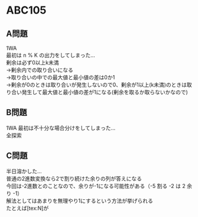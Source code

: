 # ABC105  
  
## A問題  
1WA  
最初は n % K の出力をしてしまった…  
剰余は必ず0以上k未満  
→剰余内での取り合いになる  
→取り合いの中での最大値と最小値の差は0か1  
→剰余が0のときは取り合いが発生しないので0、剰余が1以上(k未満)のときは取り合い発生して最大値と最小値の差が1になる(剰余を取るか取らないかなので)  
  
## B問題
1WA
最初は不十分な場合分けをしてしまった…  
全探索  
  
## C問題
半日溶かした…  
普通の2進数変換なら2で割り続けた余りの列が答えになる  
今回は-2進数とのことなので、余りが-1になる可能性がある（-5 割る -2 は 2 余り -1）  
解法としてはあまりを無理やり1にするという方法が挙げられる  
たとえば[tex:N]が
